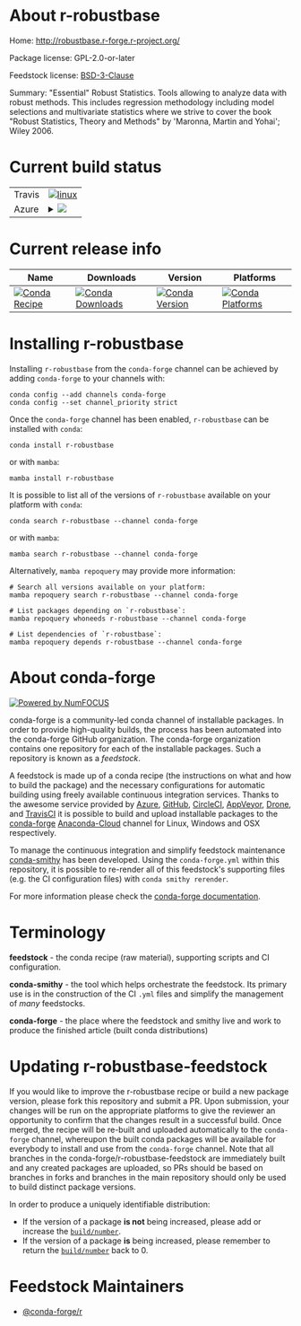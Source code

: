 About r-robustbase
==================

Home: http://robustbase.r-forge.r-project.org/

Package license: GPL-2.0-or-later

Feedstock license: [BSD-3-Clause](https://github.com/conda-forge/r-robustbase-feedstock/blob/main/LICENSE.txt)

Summary: "Essential" Robust Statistics. Tools allowing to analyze data with robust methods.  This includes regression methodology including model selections and multivariate statistics where we strive to cover the book "Robust Statistics, Theory and Methods" by 'Maronna, Martin and Yohai'; Wiley 2006.

Current build status
====================


<table><tr>
    <td>Travis</td>
    <td>
      <a href="https://app.travis-ci.com/conda-forge/r-robustbase-feedstock">
        <img alt="linux" src="https://img.shields.io/travis/com/conda-forge/r-robustbase-feedstock/main.svg?label=Linux">
      </a>
    </td>
  </tr>
    
  <tr>
    <td>Azure</td>
    <td>
      <details>
        <summary>
          <a href="https://dev.azure.com/conda-forge/feedstock-builds/_build/latest?definitionId=1557&branchName=main">
            <img src="https://dev.azure.com/conda-forge/feedstock-builds/_apis/build/status/r-robustbase-feedstock?branchName=main">
          </a>
        </summary>
        <table>
          <thead><tr><th>Variant</th><th>Status</th></tr></thead>
          <tbody><tr>
              <td>linux_64_r_base4.1</td>
              <td>
                <a href="https://dev.azure.com/conda-forge/feedstock-builds/_build/latest?definitionId=1557&branchName=main">
                  <img src="https://dev.azure.com/conda-forge/feedstock-builds/_apis/build/status/r-robustbase-feedstock?branchName=main&jobName=linux&configuration=linux%20linux_64_r_base4.1" alt="variant">
                </a>
              </td>
            </tr><tr>
              <td>linux_64_r_base4.2</td>
              <td>
                <a href="https://dev.azure.com/conda-forge/feedstock-builds/_build/latest?definitionId=1557&branchName=main">
                  <img src="https://dev.azure.com/conda-forge/feedstock-builds/_apis/build/status/r-robustbase-feedstock?branchName=main&jobName=linux&configuration=linux%20linux_64_r_base4.2" alt="variant">
                </a>
              </td>
            </tr><tr>
              <td>linux_aarch64_r_base4.1</td>
              <td>
                <a href="https://dev.azure.com/conda-forge/feedstock-builds/_build/latest?definitionId=1557&branchName=main">
                  <img src="https://dev.azure.com/conda-forge/feedstock-builds/_apis/build/status/r-robustbase-feedstock?branchName=main&jobName=linux&configuration=linux%20linux_aarch64_r_base4.1" alt="variant">
                </a>
              </td>
            </tr><tr>
              <td>linux_aarch64_r_base4.2</td>
              <td>
                <a href="https://dev.azure.com/conda-forge/feedstock-builds/_build/latest?definitionId=1557&branchName=main">
                  <img src="https://dev.azure.com/conda-forge/feedstock-builds/_apis/build/status/r-robustbase-feedstock?branchName=main&jobName=linux&configuration=linux%20linux_aarch64_r_base4.2" alt="variant">
                </a>
              </td>
            </tr><tr>
              <td>linux_ppc64le_r_base4.1</td>
              <td>
                <a href="https://dev.azure.com/conda-forge/feedstock-builds/_build/latest?definitionId=1557&branchName=main">
                  <img src="https://dev.azure.com/conda-forge/feedstock-builds/_apis/build/status/r-robustbase-feedstock?branchName=main&jobName=linux&configuration=linux%20linux_ppc64le_r_base4.1" alt="variant">
                </a>
              </td>
            </tr><tr>
              <td>linux_ppc64le_r_base4.2</td>
              <td>
                <a href="https://dev.azure.com/conda-forge/feedstock-builds/_build/latest?definitionId=1557&branchName=main">
                  <img src="https://dev.azure.com/conda-forge/feedstock-builds/_apis/build/status/r-robustbase-feedstock?branchName=main&jobName=linux&configuration=linux%20linux_ppc64le_r_base4.2" alt="variant">
                </a>
              </td>
            </tr><tr>
              <td>osx_64_r_base4.1</td>
              <td>
                <a href="https://dev.azure.com/conda-forge/feedstock-builds/_build/latest?definitionId=1557&branchName=main">
                  <img src="https://dev.azure.com/conda-forge/feedstock-builds/_apis/build/status/r-robustbase-feedstock?branchName=main&jobName=osx&configuration=osx%20osx_64_r_base4.1" alt="variant">
                </a>
              </td>
            </tr><tr>
              <td>osx_64_r_base4.2</td>
              <td>
                <a href="https://dev.azure.com/conda-forge/feedstock-builds/_build/latest?definitionId=1557&branchName=main">
                  <img src="https://dev.azure.com/conda-forge/feedstock-builds/_apis/build/status/r-robustbase-feedstock?branchName=main&jobName=osx&configuration=osx%20osx_64_r_base4.2" alt="variant">
                </a>
              </td>
            </tr><tr>
              <td>osx_arm64_r_base4.1</td>
              <td>
                <a href="https://dev.azure.com/conda-forge/feedstock-builds/_build/latest?definitionId=1557&branchName=main">
                  <img src="https://dev.azure.com/conda-forge/feedstock-builds/_apis/build/status/r-robustbase-feedstock?branchName=main&jobName=osx&configuration=osx%20osx_arm64_r_base4.1" alt="variant">
                </a>
              </td>
            </tr><tr>
              <td>osx_arm64_r_base4.2</td>
              <td>
                <a href="https://dev.azure.com/conda-forge/feedstock-builds/_build/latest?definitionId=1557&branchName=main">
                  <img src="https://dev.azure.com/conda-forge/feedstock-builds/_apis/build/status/r-robustbase-feedstock?branchName=main&jobName=osx&configuration=osx%20osx_arm64_r_base4.2" alt="variant">
                </a>
              </td>
            </tr><tr>
              <td>win_64</td>
              <td>
                <a href="https://dev.azure.com/conda-forge/feedstock-builds/_build/latest?definitionId=1557&branchName=main">
                  <img src="https://dev.azure.com/conda-forge/feedstock-builds/_apis/build/status/r-robustbase-feedstock?branchName=main&jobName=win&configuration=win%20win_64_" alt="variant">
                </a>
              </td>
            </tr>
          </tbody>
        </table>
      </details>
    </td>
  </tr>
</table>

Current release info
====================

| Name | Downloads | Version | Platforms |
| --- | --- | --- | --- |
| [![Conda Recipe](https://img.shields.io/badge/recipe-r--robustbase-green.svg)](https://anaconda.org/conda-forge/r-robustbase) | [![Conda Downloads](https://img.shields.io/conda/dn/conda-forge/r-robustbase.svg)](https://anaconda.org/conda-forge/r-robustbase) | [![Conda Version](https://img.shields.io/conda/vn/conda-forge/r-robustbase.svg)](https://anaconda.org/conda-forge/r-robustbase) | [![Conda Platforms](https://img.shields.io/conda/pn/conda-forge/r-robustbase.svg)](https://anaconda.org/conda-forge/r-robustbase) |

Installing r-robustbase
=======================

Installing `r-robustbase` from the `conda-forge` channel can be achieved by adding `conda-forge` to your channels with:

```
conda config --add channels conda-forge
conda config --set channel_priority strict
```

Once the `conda-forge` channel has been enabled, `r-robustbase` can be installed with `conda`:

```
conda install r-robustbase
```

or with `mamba`:

```
mamba install r-robustbase
```

It is possible to list all of the versions of `r-robustbase` available on your platform with `conda`:

```
conda search r-robustbase --channel conda-forge
```

or with `mamba`:

```
mamba search r-robustbase --channel conda-forge
```

Alternatively, `mamba repoquery` may provide more information:

```
# Search all versions available on your platform:
mamba repoquery search r-robustbase --channel conda-forge

# List packages depending on `r-robustbase`:
mamba repoquery whoneeds r-robustbase --channel conda-forge

# List dependencies of `r-robustbase`:
mamba repoquery depends r-robustbase --channel conda-forge
```


About conda-forge
=================

[![Powered by
NumFOCUS](https://img.shields.io/badge/powered%20by-NumFOCUS-orange.svg?style=flat&colorA=E1523D&colorB=007D8A)](https://numfocus.org)

conda-forge is a community-led conda channel of installable packages.
In order to provide high-quality builds, the process has been automated into the
conda-forge GitHub organization. The conda-forge organization contains one repository
for each of the installable packages. Such a repository is known as a *feedstock*.

A feedstock is made up of a conda recipe (the instructions on what and how to build
the package) and the necessary configurations for automatic building using freely
available continuous integration services. Thanks to the awesome service provided by
[Azure](https://azure.microsoft.com/en-us/services/devops/), [GitHub](https://github.com/),
[CircleCI](https://circleci.com/), [AppVeyor](https://www.appveyor.com/),
[Drone](https://cloud.drone.io/welcome), and [TravisCI](https://travis-ci.com/)
it is possible to build and upload installable packages to the
[conda-forge](https://anaconda.org/conda-forge) [Anaconda-Cloud](https://anaconda.org/)
channel for Linux, Windows and OSX respectively.

To manage the continuous integration and simplify feedstock maintenance
[conda-smithy](https://github.com/conda-forge/conda-smithy) has been developed.
Using the ``conda-forge.yml`` within this repository, it is possible to re-render all of
this feedstock's supporting files (e.g. the CI configuration files) with ``conda smithy rerender``.

For more information please check the [conda-forge documentation](https://conda-forge.org/docs/).

Terminology
===========

**feedstock** - the conda recipe (raw material), supporting scripts and CI configuration.

**conda-smithy** - the tool which helps orchestrate the feedstock.
                   Its primary use is in the construction of the CI ``.yml`` files
                   and simplify the management of *many* feedstocks.

**conda-forge** - the place where the feedstock and smithy live and work to
                  produce the finished article (built conda distributions)


Updating r-robustbase-feedstock
===============================

If you would like to improve the r-robustbase recipe or build a new
package version, please fork this repository and submit a PR. Upon submission,
your changes will be run on the appropriate platforms to give the reviewer an
opportunity to confirm that the changes result in a successful build. Once
merged, the recipe will be re-built and uploaded automatically to the
`conda-forge` channel, whereupon the built conda packages will be available for
everybody to install and use from the `conda-forge` channel.
Note that all branches in the conda-forge/r-robustbase-feedstock are
immediately built and any created packages are uploaded, so PRs should be based
on branches in forks and branches in the main repository should only be used to
build distinct package versions.

In order to produce a uniquely identifiable distribution:
 * If the version of a package **is not** being increased, please add or increase
   the [``build/number``](https://docs.conda.io/projects/conda-build/en/latest/resources/define-metadata.html#build-number-and-string).
 * If the version of a package **is** being increased, please remember to return
   the [``build/number``](https://docs.conda.io/projects/conda-build/en/latest/resources/define-metadata.html#build-number-and-string)
   back to 0.

Feedstock Maintainers
=====================

* [@conda-forge/r](https://github.com/conda-forge/r/)

